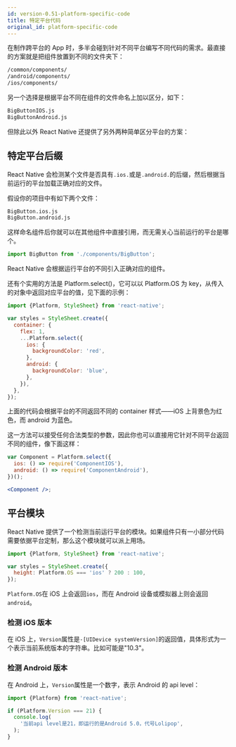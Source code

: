 ```yaml
---
id: version-0.51-platform-specific-code
title: 特定平台代码
original_id: platform-specific-code
---
```


在制作跨平台的 App 时，多半会碰到针对不同平台编写不同代码的需求。最直接的方案就是把组件放置到不同的文件夹下：

```sh
/common/components/
/android/components/
/ios/components/
```

另一个选择是根据平台不同在组件的文件命名上加以区分，如下：

```sh
BigButtonIOS.js
BigButtonAndroid.js
```

但除此以外 React Native 还提供了另外两种简单区分平台的方案：

## 特定平台后缀

React Native 会检测某个文件是否具有`.ios.`或是`.android.`的后缀，然后根据当前运行的平台加载正确对应的文件。

假设你的项目中有如下两个文件：

```sh
BigButton.ios.js
BigButton.android.js
```

这样命名组件后你就可以在其他组件中直接引用，而无需关心当前运行的平台是哪个。

```jsx
import BigButton from './components/BigButton';
```

React Native 会根据运行平台的不同引入正确对应的组件。

还有个实用的方法是 Platform.select()，它可以以 Platform.OS 为 key，从传入的对象中返回对应平台的值，见下面的示例：

```jsx
import {Platform, StyleSheet} from 'react-native';

var styles = StyleSheet.create({
  container: {
    flex: 1,
    ...Platform.select({
      ios: {
        backgroundColor: 'red',
      },
      android: {
        backgroundColor: 'blue',
      },
    }),
  },
});
```

上面的代码会根据平台的不同返回不同的 container 样式——iOS 上背景色为红色，而 android 为蓝色。

这一方法可以接受任何合法类型的参数，因此你也可以直接用它针对不同平台返回不同的组件，像下面这样：

```jsx
var Component = Platform.select({
  ios: () => require('ComponentIOS'),
  android: () => require('ComponentAndroid'),
})();

<Component />;
```

## 平台模块

React Native 提供了一个检测当前运行平台的模块。如果组件只有一小部分代码需要依据平台定制，那么这个模块就可以派上用场。

```jsx
import {Platform, StyleSheet} from 'react-native';

var styles = StyleSheet.create({
  height: Platform.OS === 'ios' ? 200 : 100,
});
```

`Platform.OS`在 iOS 上会返回`ios`，而在 Android 设备或模拟器上则会返回`android`。

### 检测 iOS 版本

在 iOS 上，`Version`属性是`-[UIDevice systemVersion]`的返回值，具体形式为一个表示当前系统版本的字符串。比如可能是"10.3"。

### 检测 Android 版本

在 Android 上，`Version`属性是一个数字，表示 Android 的 api level：

```jsx
import {Platform} from 'react-native';

if (Platform.Version === 21) {
  console.log(
    '当前api level是21，即运行的是Android 5.0，代号Lolipop',
  );
}
```
